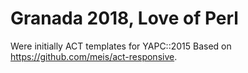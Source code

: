 # Granada 2018, Love of Perl

Were initially ACT templates for YAPC::2015
Based on https://github.com/meis/act-responsive.

